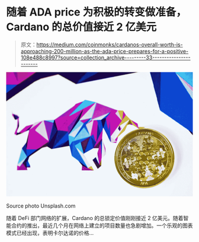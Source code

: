 # 随着 ADA price 为积极的转变做准备，Cardano 的总价值接近 2 亿美元

> 原文：<https://medium.com/coinmonks/cardanos-overall-worth-is-approaching-200-million-as-the-ada-price-prepares-for-a-positive-108e488c8997?source=collection_archive---------33----------------------->

![](img/3e5d3e29fbf7b91fe0e40ca02ffff9b4.png)

Source photo Unsplash.com

随着 DeFi 部门网络的扩展，Cardano 的总锁定价值刚刚接近 2 亿美元。随着智能合约的推出，最近几个月在网络上建立的项目数量也急剧增加。一个乐观的图表模式已经出现，表明卡尔达诺的价格…